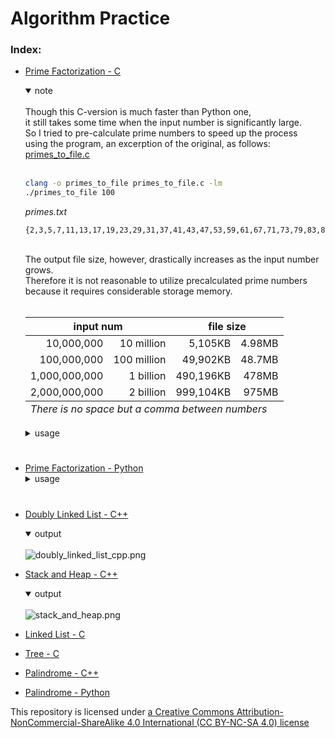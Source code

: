 # Algorithm Practice

### Index:

- [Prime Factorization - C](./c/prime_factorization.c)
    <details open>
    <summary>note </summary>
    <br>
    Though this C-version is much faster than Python one,<br>
    it still takes some time when the input number is significantly large.<br>
    So I tried to pre-calculate prime numbers to speed up the process<br>
    using the program, an excerption of the original, as follows:<br>
    <a href="./c/primes_to_file.c">primes_to_file.c</a><br><br>
   
    
    ```bash
    clang -o primes_to_file primes_to_file.c -lm
    ./primes_to_file 100
    ```
    _primes.txt_<br>
    ```
    {2,3,5,7,11,13,17,19,23,29,31,37,41,43,47,53,59,61,67,71,73,79,83,89,97}
    ```
    <br>
    The output file size, however, drastically increases as the input number grows.<br>
    Therefore it is not reasonable to utilize precalculated prime numbers<br>
    because it requires considerable storage memory.<br><br>
    <table>
        <thead>
            <tr>
                <th colspan="2" style="text-align:center">input num</th>
                <th colspan="2" style="text-align:center">file size</th>
            </tr>
        </thead>
        <tbody style="text-align:right">
            <tr>
                <td>10,000,000</td>
                <td>10 million</td>
                <td>5,105KB</td>
                <td>4.98MB</td>
            </tr>
            <tr>
                <td>100,000,000</td>
                <td>100 million</td>
                <td>49,902KB</td>
                <td>48.7MB</td>   
            </tr>
            <tr>
                <td>1,000,000,000</td>
                <td>1 billion</td>
                <td>490,196KB</td>
                <td>478MB</td>
            </tr>
            <tr>
                <td>2,000,000,000</td>
                <td>2 billion</td>
                <td>999,104KB</td>
                <td>975MB</td>
            </tr>
        </tbody>
        <tfoot>
            <tr style="font-style: italic">
                <td colspan="4">There is no space but a comma between numbers</td>
            </tr>
        </tfoot>
    </table>
    </details>

    <details>
    <summary>usage </summary>
    <br>
    <image alt="fact_usage_c.png" src="./screenshots/fact_usage_c.png">
    </details>

#

- [Prime Factorization - Python](./python/prime_factorization.py)
    <details>
    <summary>usage </summary>
    <br>
    <image alt="fact_usage_py.png" src="./screenshots/fact_usage_py.png">
    </details>

#

- [Doubly Linked List - C++](./cpp/doubly_linked_list.cpp)
    <details open>
    <summary>output </summary>
    <br>
    <image alt="doubly_linked_list_cpp.png" src="./screenshots/doubly_linked_list_cpp.png">
    </details>


- [Stack and Heap - C++](./cpp/stack_and_heap.cpp)
    <details open>
    <summary>output </summary>
    <br>
    <image alt="stack_and_heap.png" src="./screenshots/stack_and_heap.png">
    </details>

- [Linked List - C](./c/linked_list.c)
- [Tree - C](./c/tree.c)
- [Palindrome - C++](./cpp/palindrome.cpp)
- [Palindrome - Python](./python/palindrome.py)


This repository is licensed under [a Creative Commons Attribution-NonCommercial-ShareAlike 4.0 International (CC BY-NC-SA 4.0) license](https://creativecommons.org/licenses/by-nc-sa/4.0/)
